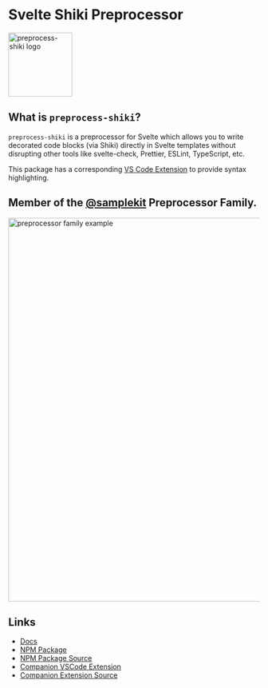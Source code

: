 # Svelte Shiki Preprocessor

<img alt="preprocess-shiki logo" src="https://raw.githubusercontent.com/timothycohen/samplekit/main/packages/preprocess-shiki-vscode/static/sk-shiki.png" width="128" />

## What is `preprocess-shiki`?

`preprocess-shiki` is a preprocessor for Svelte which allows you to write decorated code blocks (via Shiki) directly in Svelte templates without disrupting other tools like svelte-check, Prettier, ESLint, TypeScript, etc.

This package has a corresponding [VS Code Extension](https://marketplace.visualstudio.com/items?itemName=samplekit.svelte-pp-shiki) to provide syntax highlighting.

## Member of the [@samplekit](https://github.com/timothycohen/samplekit) Preprocessor Family.

<img alt="preprocessor family example" src="https://raw.githubusercontent.com/timothycohen/samplekit/main/sites/preprocessor-docs/static/overview-photo-1420w.webp" width="768" />

## Links

- [Docs](https://preprocessors.samplekit.dev/docs/code-decoration/)
- [NPM Package](https://www.npmjs.com/package/@samplekit/preprocess-shiki)
- [NPM Package Source](https://github.com/timothycohen/samplekit/tree/main/packages/preprocess-shiki)
- [Companion VSCode Extension](https://marketplace.visualstudio.com/items?itemName=samplekit.svelte-pp-shiki)
- [Companion Extension Source](https://github.com/timothycohen/samplekit/tree/main/packages/preprocess-shiki-vscode)
